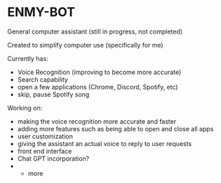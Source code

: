 # ENMY-BOT
General computer assistant (still in progress, not completed)

Created to simplify computer use (specifically for me)

Currently has:
  - Voice Recognition (improving to become more accurate)
  - Search capability
  - open a few applications (Chrome, Discord, Spotify, etc)
  - skip, pause Spotify song

Working on:
  - making the voice recognition more accurate and faster
  - adding more features such as being able to open and close all apps
  - user customization
  - giving the assistant an actual voice to reply to user requests
  - front end interface
  - Chat GPT incorporation?
  - + more
